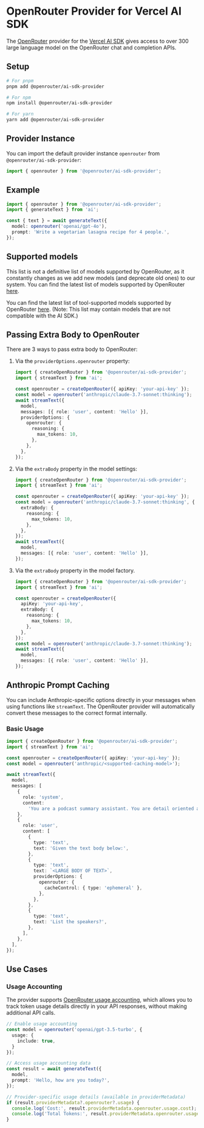 # OpenRouter Provider for Vercel AI SDK

The [OpenRouter](https://openrouter.ai/) provider for the [Vercel AI SDK](https://sdk.vercel.ai/docs) gives access to over 300 large language model on the OpenRouter chat and completion APIs.

## Setup

```bash
# For pnpm
pnpm add @openrouter/ai-sdk-provider

# For npm
npm install @openrouter/ai-sdk-provider

# For yarn
yarn add @openrouter/ai-sdk-provider
```

## Provider Instance

You can import the default provider instance `openrouter` from `@openrouter/ai-sdk-provider`:

```ts
import { openrouter } from '@openrouter/ai-sdk-provider';
```

## Example

```ts
import { openrouter } from '@openrouter/ai-sdk-provider';
import { generateText } from 'ai';

const { text } = await generateText({
  model: openrouter('openai/gpt-4o'),
  prompt: 'Write a vegetarian lasagna recipe for 4 people.',
});
```

## Supported models

This list is not a definitive list of models supported by OpenRouter, as it constantly changes as we add new models (and deprecate old ones) to our system.
You can find the latest list of models supported by OpenRouter [here](https://openrouter.ai/models).

You can find the latest list of tool-supported models supported by OpenRouter [here](https://openrouter.ai/models?order=newest&supported_parameters=tools). (Note: This list may contain models that are not compatible with the AI SDK.)

## Passing Extra Body to OpenRouter

There are 3 ways to pass extra body to OpenRouter:

1. Via the `providerOptions.openrouter` property:

   ```typescript
   import { createOpenRouter } from '@openrouter/ai-sdk-provider';
   import { streamText } from 'ai';

   const openrouter = createOpenRouter({ apiKey: 'your-api-key' });
   const model = openrouter('anthropic/claude-3.7-sonnet:thinking');
   await streamText({
     model,
     messages: [{ role: 'user', content: 'Hello' }],
     providerOptions: {
       openrouter: {
         reasoning: {
           max_tokens: 10,
         },
       },
     },
   });
   ```

2. Via the `extraBody` property in the model settings:

   ```typescript
   import { createOpenRouter } from '@openrouter/ai-sdk-provider';
   import { streamText } from 'ai';

   const openrouter = createOpenRouter({ apiKey: 'your-api-key' });
   const model = openrouter('anthropic/claude-3.7-sonnet:thinking', {
     extraBody: {
       reasoning: {
         max_tokens: 10,
       },
     },
   });
   await streamText({
     model,
     messages: [{ role: 'user', content: 'Hello' }],
   });
   ```

3. Via the `extraBody` property in the model factory.

   ```typescript
   import { createOpenRouter } from '@openrouter/ai-sdk-provider';
   import { streamText } from 'ai';

   const openrouter = createOpenRouter({
     apiKey: 'your-api-key',
     extraBody: {
       reasoning: {
         max_tokens: 10,
       },
     },
   });
   const model = openrouter('anthropic/claude-3.7-sonnet:thinking');
   await streamText({
     model,
     messages: [{ role: 'user', content: 'Hello' }],
   });
   ```

## Anthropic Prompt Caching

You can include Anthropic-specific options directly in your messages when using functions like `streamText`. The OpenRouter provider will automatically convert these messages to the correct format internally.

### Basic Usage

```typescript
import { createOpenRouter } from '@openrouter/ai-sdk-provider';
import { streamText } from 'ai';

const openrouter = createOpenRouter({ apiKey: 'your-api-key' });
const model = openrouter('anthropic/<supported-caching-model>');

await streamText({
  model,
  messages: [
    {
      role: 'system',
      content:
        'You are a podcast summary assistant. You are detail oriented and critical about the content.',
    },
    {
      role: 'user',
      content: [
        {
          type: 'text',
          text: 'Given the text body below:',
        },
        {
          type: 'text',
          text: `<LARGE BODY OF TEXT>`,
          providerOptions: {
            openrouter: {
              cacheControl: { type: 'ephemeral' },
            },
          },
        },
        {
          type: 'text',
          text: 'List the speakers?',
        },
      ],
    },
  ],
});
```

## Use Cases

### Usage Accounting

The provider supports [OpenRouter usage accounting](https://openrouter.ai/docs/use-cases/usage-accounting), which allows you to track token usage details directly in your API responses, without making additional API calls.

```typescript
// Enable usage accounting
const model = openrouter('openai/gpt-3.5-turbo', {
  usage: {
    include: true,
  }
});

// Access usage accounting data
const result = await generateText({
  model,
  prompt: 'Hello, how are you today?',
});

// Provider-specific usage details (available in providerMetadata)
if (result.providerMetadata?.openrouter?.usage) {
  console.log('Cost:', result.providerMetadata.openrouter.usage.cost);
  console.log('Total Tokens:', result.providerMetadata.openrouter.usage.totalTokens);
}
```
